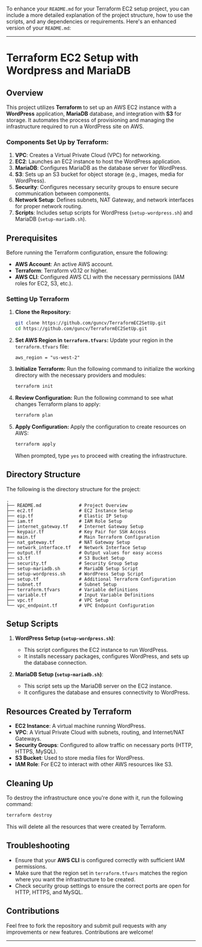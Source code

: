 To enhance your `README.md` for your Terraform EC2 setup project, you can include a more detailed explanation of the project structure, how to use the scripts, and any dependencies or requirements. Here's an enhanced version of your `README.md`:

---

# Terraform EC2 Setup with Wordpress and MariaDB

## Overview

This project utilizes **Terraform** to set up an AWS EC2 instance with a **WordPress** application, **MariaDB** database, and integration with **S3** for storage. It automates the process of provisioning and managing the infrastructure required to run a WordPress site on AWS.

### Components Set Up by Terraform:
1. **VPC**: Creates a Virtual Private Cloud (VPC) for networking.
2. **EC2**: Launches an EC2 instance to host the WordPress application.
3. **MariaDB**: Configures MariaDB as the database server for WordPress.
4. **S3**: Sets up an S3 bucket for object storage (e.g., images, media for WordPress).
5. **Security**: Configures necessary security groups to ensure secure communication between components.
6. **Network Setup**: Defines subnets, NAT Gateway, and network interfaces for proper network routing.
7. **Scripts**: Includes setup scripts for WordPress (`setup-wordpress.sh`) and MariaDB (`setup-mariadb.sh`).

## Prerequisites

Before running the Terraform configuration, ensure the following:

- **AWS Account**: An active AWS account.
- **Terraform**: Terraform v0.12 or higher.
- **AWS CLI**: Configured AWS CLI with the necessary permissions (IAM roles for EC2, S3, etc.).

### Setting Up Terraform

1. **Clone the Repository:**
   ```bash
   git clone https://github.com/guncv/TerraformEC2SetUp.git
   cd https://github.com/guncv/TerraformEC2SetUp.git
   ```

2. **Set AWS Region in `terraform.tfvars`:**
   Update your region in the `terraform.tfvars` file:
   ```hcl
   aws_region = "us-west-2"
   ```

3. **Initialize Terraform:**
   Run the following command to initialize the working directory with the necessary providers and modules:
   ```bash
   terraform init
   ```

4. **Review Configuration:**
   Run the following command to see what changes Terraform plans to apply:
   ```bash
   terraform plan
   ```

5. **Apply Configuration:**
   Apply the configuration to create resources on AWS:
   ```bash
   terraform apply
   ```

   When prompted, type `yes` to proceed with creating the infrastructure.

## Directory Structure

The following is the directory structure for the project:

```
.
├── README.md              # Project Overview
├── ec2.tf                 # EC2 Instance Setup
├── eip.tf                 # Elastic IP Setup
├── iam.tf                 # IAM Role Setup
├── internet_gateway.tf    # Internet Gateway Setup
├── keypair.tf             # Key Pair for SSH Access
├── main.tf                # Main Terraform Configuration
├── nat_gateway.tf         # NAT Gateway Setup
├── network_interface.tf   # Network Interface Setup
├── output.tf              # Output values for easy access
├── s3.tf                  # S3 Bucket Setup
├── security.tf            # Security Group Setup
├── setup-mariadb.sh       # MariaDB Setup Script
├── setup-wordpress.sh     # WordPress Setup Script
├── setup.tf               # Additional Terraform Configuration
├── subnet.tf              # Subnet Setup
├── terraform.tfvars       # Variable definitions
├── variable.tf            # Input Variable Definitions
├── vpc.tf                 # VPC Setup
└── vpc_endpoint.tf        # VPC Endpoint Configuration
```

## Setup Scripts

1. **WordPress Setup (`setup-wordpress.sh`)**:
   - This script configures the EC2 instance to run WordPress.
   - It installs necessary packages, configures WordPress, and sets up the database connection.

2. **MariaDB Setup (`setup-mariadb.sh`)**:
   - This script sets up the MariaDB server on the EC2 instance.
   - It configures the database and ensures connectivity to WordPress.

## Resources Created by Terraform
- **EC2 Instance**: A virtual machine running WordPress.
- **VPC**: A Virtual Private Cloud with subnets, routing, and Internet/NAT Gateways.
- **Security Groups**: Configured to allow traffic on necessary ports (HTTP, HTTPS, MySQL).
- **S3 Bucket**: Used to store media files for WordPress.
- **IAM Role**: For EC2 to interact with other AWS resources like S3.

## Cleaning Up

To destroy the infrastructure once you're done with it, run the following command:

```bash
terraform destroy
```

This will delete all the resources that were created by Terraform.

## Troubleshooting

- Ensure that your **AWS CLI** is configured correctly with sufficient IAM permissions.
- Make sure that the region set in `terraform.tfvars` matches the region where you want the infrastructure to be created.
- Check security group settings to ensure the correct ports are open for HTTP, HTTPS, and MySQL.

## Contributions

Feel free to fork the repository and submit pull requests with any improvements or new features. Contributions are welcome!

---
